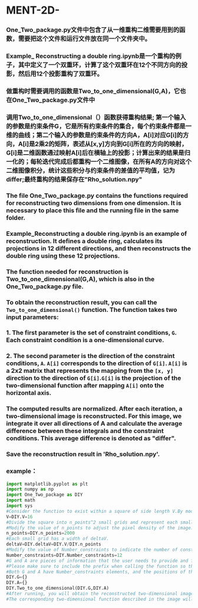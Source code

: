 # MENT-2D-
### One_Two_package.py文件中包含了从一维重构二维需要用到的函数，需要把这个文件和运行文件放在同一个文件夹中。
### Example_ Reconstructing a double ring.ipynb是一个重构的例子，其中定义了一个双重环，计算了这个双重环在12个不同方向的投影，然后用12个投影重构了双重环。
### 做重构时需要调用的函数是Two_to_one_dimensional(G,A)，它也在One_Two_package.py文件中
### 调用Two_to_one_dimensional（）函数获得重构结果; 第一个输入的参数是约束条件G，它是所有约束条件的集合，每个约束条件都是一维的曲线；第二个输入的参数是约束条件的方向A，A[i]对应G[i]的方向，A[i]是2乘2的矩阵，表述从[x,y]方向到G[i]所在的方向的映射，G[i]是二维函数通过映射A[i]后在横轴上的投影；计算出来的结果是归一化的；每轮迭代完成后都重构一个二维图像，在所有A的方向对这个二维图像积分，统计这些积分与约束条件的差值的平均值，记为differ;最终重构的结果保存在"Rho_solution.npy"
### The file One_Two_package.py contains the functions required for reconstructing two dimensions from one dimension. It is necessary to place this file and the running file in the same folder.
### Example_Reconstructing a double ring.ipynb is an example of reconstruction. It defines a double ring, calculates its projections in 12 different directions, and then reconstructs the double ring using these 12 projections.
### The function needed for reconstruction is Two_to_one_dimensional(G,A), which is also in the One_Two_package.py file.
### To obtain the reconstruction result, you can call the `Two_to_one_dimensional()` function. The function takes two input parameters:
### 1. The first parameter is the set of constraint conditions, `G`. Each constraint condition is a one-dimensional curve.
### 2. The second parameter is the direction of the constraint conditions, `A`. `A[i]` corresponds to the direction of `G[i]`. `A[i]` is a 2x2 matrix that represents the mapping from the `[x, y]` direction to the direction of `G[i]`.`G[i]` is the projection of the two-dimensional function after mapping `A[i]` onto the horizontal axis.
### The computed results are normalized. After each iteration, a two-dimensional image is reconstructed. For this image, we integrate it over all directions of A and calculate the average difference between these integrals and the constraint conditions. This average difference is denoted as "differ". 
### Save the reconstruction result in 'Rho_solution.npy'. 


### example：


```python
import matplotlib.pyplot as plt
import numpy as np
import One_Two_package as DIY
import math
import sys
#Consider the function to exist within a square of side length V.By modifying the value of V, you can control the size of the square.
V=DIY.V=16   
#Divide the square into n_points^2 small grids and represent each small grid by the coordinates of its center.
#Modify the value of n_points to adjust the pixel density of the image.
n_points=DIY.n_points=2000 
#Each small grid has a width of deltaV.
deltaV=DIY.deltaV=DIY.V/DIY.n_points 
#Modify the value of Number_constraints to indicate the number of constraints you will use in the reconstruction.
Number_constraints=DIY.Number_constraints=12 
#G and A are pieces of information that the user needs to provide and fill in.
#Please make sure to include the prefix when calling the function so that the data can be transferred to the file where the function is located.
#Both G and A have Number_constraints elements, and the positions of these elements correspond one-to-one.
DIY.G={}
DIY.A={}
DIY.Two_to_one_dimensional(DIY.G,DIY.A)
#After running, you will obtain the reconstructed two-dimensional image. 
#The corresponding two-dimensional function described in the image will be saved in matrix form as "Rho_solution.npy".
```
